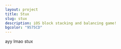 ```yaml
---
layout: project
title: Stux
slug: stux
description: iOS block stacking and balancing game!
bgcolor: "9575CD"
---
```


ayy lmao stux